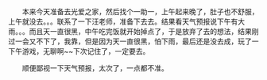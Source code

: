 <div id="sina_keyword_ad_area2" class="articalContent  ">
			<p STYLE="TexT-inDenT: 2em">
本来今天准备去光爱之家，然后找个一助一，上午起来晚了，肚子也不舒服，上午就没去。。。联系了一下汪老师，准备下去去。结果看天气预报说下午有大雨。。。而且天一直很黑，中午吃完饭就开始掉点了，于是放弃了去的想法，结果刚过一会又不下了，我靠，但是因为天一直很黑，怕下雨，最后还是没去成，玩了一下午游戏，无聊啊~~下次记住了，一定要去。</P>
<p STYLE="TexT-inDenT: 2em">顺便鄙视一下天气预报，太次了，一点都不准。</P>							
		</div>